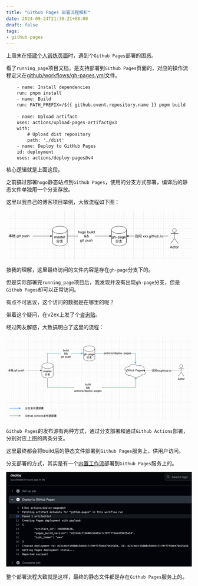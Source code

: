 ```yaml
---
title: "Github Pages 部署流程解析"
date: 2024-09-24T21:30:21+08:00
draft: false
tags:
- github pages
---
```


上周末在[搭建个人锻炼页面](https://liudon.com/posts/building-a-workout-page/)时，遇到个`Github Pages`部署的困惑。

看了`running_page`项目文档，是支持部署到`Github Pages`页面的，对应的操作流程定义在[github/workflows/gh-pages.yml](https://github.com/yihong0618/running_page/blob/master/.github/workflows/gh-pages.yml)文件。

```
    - name: Install dependencies
    run: pnpm install
    - name: Build
    run: PATH_PREFIX=/${{ github.event.repository.name }} pnpm build

    - name: Upload artifact
    uses: actions/upload-pages-artifact@v3
    with:
        # Upload dist repository
        path: './dist'
    - name: Deploy to GitHub Pages
    id: deployment
    uses: actions/deploy-pages@v4
```

核心逻辑就是上面这段。

之前搞过部署`hugo`静态站点到`Github Pages`，使用的分支方式部署，编译后的静态文件单独用一个分支存放。

这里以我自己的博客项目举例，大致流程如下图：

![github-pages-deploy-flow](20240924-214938.png)

按我的理解，这里最终访问的文件内容是存在`gh-page`分支下的。

但是实际部署完`running_page`项目后，我发现并没有出现`gh-page`分支，但是`Github Pages`却可以正常访问。

有点不可思议，这个访问的数据是在哪里的呢？

带着这个疑问，在v2ex上发了个[咨询贴](https://www.v2ex.com/t/1074875)。

经过网友解惑，大致搞明白了这里的流程：

![github-pages-deploy-flow](20240924-215958.png)

`Github Pages`的发布源有两种方式，通过分支部署和通过`Github Actions`部署，分别对应上图的两条分支。

这里最终都会将build后的静态文件部署到`Github Pages`服务上，供用户访问。

分支部署的方式，其实是有一个[内置工作流](https://github.com/Liudon/liudon.github.io/actions/workflows/pages/pages-build-deployment)部署到`Github Pages`服务上的。

![](20240924-220607.png)

整个部署流程大致就是这样，最终的静态文件都是存在`Github Pages`服务上的。
